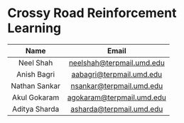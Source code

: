 # Crossy Road Reinforcement Learning

| Name          | Email                     |
| :-----------: | :-----------------------: |
| Neel Shah     | neelshah@terpmail.umd.edu |
| Anish Bagri   | aabagri@terpmail.umd.edu  |
| Nathan Sankar | nsankar@terpmail.umd.edu  |
| Akul Gokaram  | agokaram@terpmail.umd.edu |
| Aditya Sharda | asharda@terpmail.umd.edu  |
